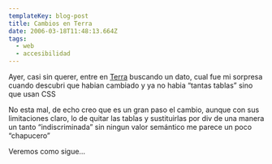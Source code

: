```yaml
---
templateKey: blog-post
title: Cambios en Terra
date: 2006-03-18T11:48:13.664Z
tags:
  - web
  - accesibilidad
---
```

Ayer, casi sin querer, entre en [Terra](http://www.terra.es/) buscando un dato, cual fue mi sorpresa cuando descubri que habian cambiado y ya no habia “tantas tablas” sino que usan CSS

No esta mal, de echo creo que es un gran paso el cambio, aunque con sus limitaciones claro, lo de quitar las tablas y sustituirlas por div de una manera un tanto “indiscriminada” sin ningun valor semántico me parece un poco “chapucero”

Veremos como sigue…